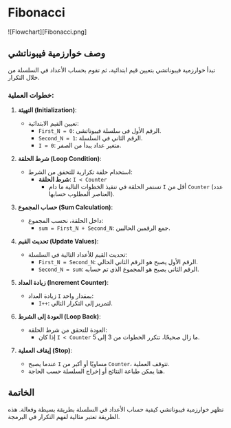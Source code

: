 # Fibonacci

![Flowchart][Fibonacci.png]

## وصف خوارزمية فيبوناتشي

تبدأ خوارزمية فيبوناتشي بتعيين قيم ابتدائية، ثم تقوم بحساب الأعداد في السلسلة من خلال التكرار.

### خطوات العملية:

1. **التهيئة (Initialization)**:

   - تعيين القيم الابتدائية:
     - `First_N = 0`: الرقم الأول في سلسلة فيبوناتشي.
     - `Second_N = 1`: الرقم الثاني في السلسلة.
     - `I = 0`: متغير عداد يبدأ من الصفر.

2. **شرط الحلقة (Loop Condition)**:

   - استخدام حلقة تكرارية للتحقق من الشرط:
     - **شرط الحلقة**: `I < Counter`
       - تستمر الحلقة في تنفيذ الخطوات التالية ما دام `I` أقل من `Counter` (عدد العناصر المطلوب حسابها).

3. **حساب المجموع (Sum Calculation)**:

   - داخل الحلقة، نحسب المجموع:
     - `sum = First_N + Second_N`: جمع الرقمين الحاليين.

4. **تحديث القيم (Update Values)**:

   - تحديث القيم للأعداد التالية في السلسلة:
     - `First_N = Second_N`: الرقم الأول يصبح هو الرقم الثاني الحالي.
     - `Second_N = sum`: الرقم الثاني يصبح هو المجموع الذي تم حسابه.

5. **زيادة العداد (Increment Counter)**:

   - زيادة العداد `I` بمقدار واحد:
     - `I++`: لتمرير إلى التكرار التالي.

6. **العودة إلى الشرط (Loop Back)**:

   - العودة للتحقق من شرط الحلقة:
     - إذا كان `I < Counter` ما زال صحيحًا، تتكرر الخطوات من 3 إلى 5.

7. **إيقاف العملية (Stop)**:
   - عندما يصبح `I` مساويًا أو أكبر من `Counter`، تتوقف العملية.
   - هنا يمكن طباعة النتائج أو إخراج السلسلة حسب الحاجة.

## الخاتمة

تظهر خوارزمية فيبوناتشي كيفية حساب الأعداد في السلسلة بطريقة بسيطة وفعالة. هذه الطريقة تعتبر مثالية لفهم التكرار في البرمجة.
